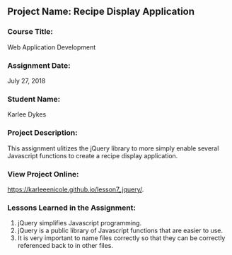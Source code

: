 ## Project Name:  Recipe Display Application

### Course Title:
Web Application Development

### Assignment Date:  
July 27, 2018

### Student Name:  
Karlee Dykes

### Project Description:
This assignment ulitizes the jQuery library to more simply enable several Javascript functions to create a recipe display application.

### View Project Online:
https://karleeenicole.github.io/lesson7_jquery/.

### Lessons Learned in the Assignment:
1. jQuery simplifies Javascript programming.
2. jQuery is a public library of Javascript functions that are easier to use.
3. It is very important to name files correctly so that they can be correctly referenced back to in other files.


